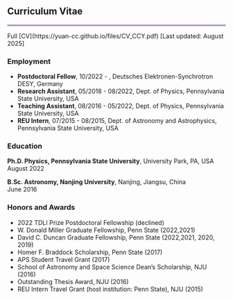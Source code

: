 ## Curriculum Vitae
<hr style="height:4px;border-width:0;color:gray;background-color:#B3A1BF">
Full [CV](https://yuan-cc.github.io/files/CV_CCY.pdf) [Last updated: August 2025]

### Employment
- **Postdoctoral Fellow**, 10/2022 - , Deutsches Elektronen-Synchrotron DESY, Germany<br />
- **Research Assistant**, 05/2018 - 08/2022, Dept. of Physics, Pennsylvania State University, USA<br />
- **Teaching Assistant**, 08/2016 - 05/2022, Dept. of Physics, Pennsylvania State University, USA<br />
- **REU Intern**, 07/2015 - 08/2015, Dept. of Astronomy and Astrophysics, Pennsylvania State University, USA<br />

### Education
**Ph.D. Physics, Pennsylvania State University**, University Park, PA, USA<br />
August 2022 <br />

**B.Sc. Astronomy, Nanjing University**, Nanjing, Jiangsu, China<br />
June 2016  <br />

### Honors and Awards
* 2022 TDLI Prize Postdoctoral Fellowship (declined)
* W. Donald Miller Graduate Fellowship, Penn State (2022,2021)
* David C. Duncan Graduate Fellowship, Penn State (2022,2021, 2020, 2019)
* Homer F. Braddock Scholarship, Penn State (2017)
* APS Student Travel Grant (2017)
* School of Astronomy and Space Science Dean’s Scholarship, NJU (2016)
* Outstanding Thesis Award, NJU (2016)
* REU Intern Travel Grant (host institution: Penn State), NJU (2015)


